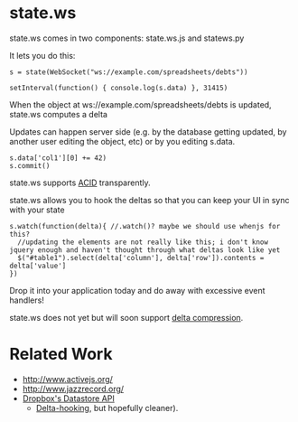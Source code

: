 state.ws
========

state.ws comes in two components: state.ws.js and statews.py

It lets you do this:
```
s = state(WebSocket("ws://example.com/spreadsheets/debts"))

setInterval(function() { console.log(s.data) }, 31415)
```

When the object at ws://example.com/spreadsheets/debts is updated, state.ws computes a delta 

Updates can happen server side (e.g. by the database getting updated, by another user editing the object, etc) or by you editing s.data.

```
s.data['col1'][0] += 42)
s.commit()
```

state.ws supports [ACID](https://en.wikipedia.org/wiki/ACID) transparently.


state.ws allows you to hook the deltas so that you can keep your UI in sync with your state 

```
s.watch(function(delta){ //.watch()? maybe we should use whenjs for this?
  //updating the elements are not really like this; i don't know jquery enough and haven't thought through what deltas look like yet
  $("#table1").select(delta['column'], delta['row']).contents = delta['value']
})
```

Drop it into your application today and do away with excessive event handlers!

state.ws does not yet but will soon support [delta compression](https://en.wikipedia.org/wiki/Delta_encoding).


Related Work
============

* http://www.activejs.org/
* http://www.jazzrecord.org/
* [Dropbox's Datastore API](https://www.dropbox.com/developers/datastore/docs/js#Dropbox.Datastore)
  * [Delta-hooking](https://www.dropbox.com/developers/datastore/docs/js#Dropbox.Datastore.RecordsChanged), but hopefully cleaner).
